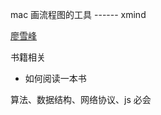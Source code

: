 

mac 画流程图的工具 ------ xmind

[廖雪峰](https://www.bilibili.com/video/BV12i4y1V78b/)







书籍相关

+ 如何阅读一本书

  

算法、数据结构、网络协议、js 必会

